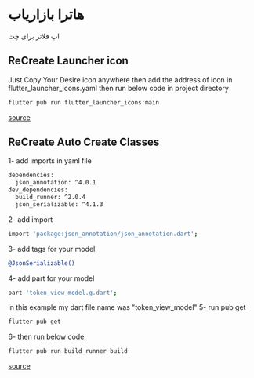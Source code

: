 # هاترا بازاریاب

اپ فلاتر برای چت

## ReCreate Launcher icon
Just Copy Your Desire icon anywhere then add the address of icon in flutter_launcher_icons.yaml then run below code in project directory
```bash
flutter pub run flutter_launcher_icons:main
```
[source](https://pub.dev/packages/flutter_launcher_icons)

## ReCreate Auto Create Classes
1- add imports in yaml file
```bash
dependencies:
  json_annotation: ^4.0.1
dev_dependencies: 
  build_runner: ^2.0.4
  json_serializable: ^4.1.3
```
2- add import
```bash 
import 'package:json_annotation/json_annotation.dart';
```
3- add tags for your model
```bash 
@JsonSerializable()
``` 
4- add part for your model
```bash 
part 'token_view_model.g.dart';
``` 
in this example my dart file name was "token_view_model"
5- run pub get
```bash 
flutter pub get
``` 
6- then run below code:
```bash 
flutter pub run build_runner build
```

[source](https://pub.dev/packages/json_annotation) 
